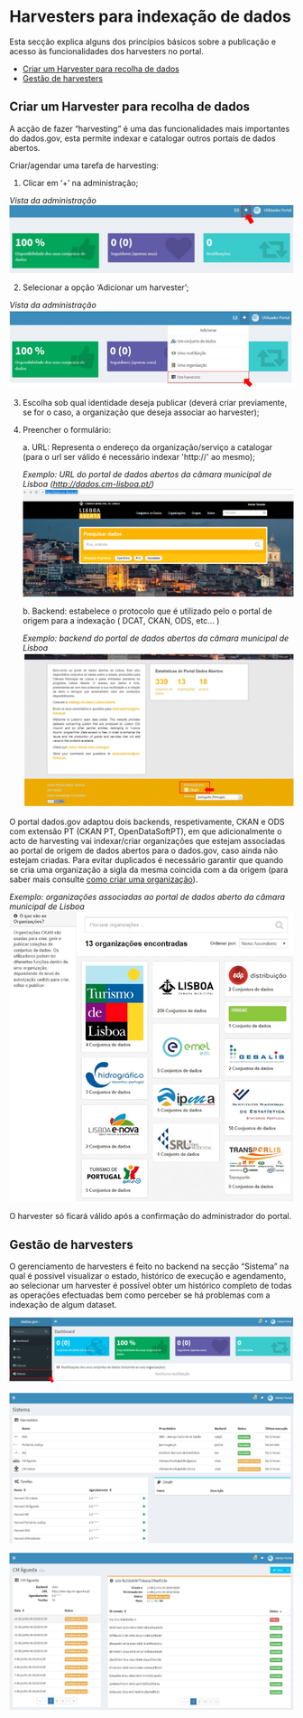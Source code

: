 # Harvesters para indexação de dados

Esta secção explica alguns dos princípios básicos sobre a publicação e acesso às funcionalidades dos harvesters no portal.

- [Criar um Harvester para recolha de dados](#criar-um-harvester-para-recolha-de-dados)
- [Gestão de harvesters](#gestão-de-harvesters)

## Criar um Harvester para recolha de dados

A acção de fazer “harvesting” é uma das funcionalidades mais importantes do dados.gov, esta permite indexar e catalogar outros portais de dados abertos.

Criar/agendar uma tarefa de harvesting:

1. Clicar em ‘+’ na administração;

*Vista da administração*
![Mais](screenshots/plus.JPG)

2. Selecionar a opção ‘Adicionar um harvester’;

*Vista da administração*
![Adicionar um Harvester](screenshots/harvester.JPG)

3. Escolha sob qual identidade deseja publicar (deverá criar previamente, se for o caso, a organização que deseja associar ao harvester);

4. Preencher o formulário:
   
   a. URL: Representa o endereço da organização/serviço a catalogar (para o url ser válido é necessário indexar 'http://' ao mesmo);
  

   *Exemplo: URL do portal de dados abertos da câmara municipal de Lisboa (http://dados.cm-lisboa.pt/)*
   ![URL CM Lisboa](screenshots/portalcmlisboa.png)
   
   b. Backend: estabelece o protocolo que é utilizado pelo o portal de origem para a indexação ( DCAT, CKAN, ODS, etc... )
   
   *Exemplo: backend do portal de dados abertos da câmara municipal de Lisboa*
   ![Backend CM Lisboa](screenshots/backendcmlisboa.JPG)
 
   
O portal dados.gov adaptou dois backends, respetivamente, CKAN e ODS com extensão PT (CKAN PT, OpenDataSoftPT), em que adicionalmente o acto de harvesting vai indexar/criar organizações que estejam associadas ao portal de origem de dados abertos para o dados.gov, caso ainda não estejam criadas. Para evitar duplicados é necessário garantir que quando se cria uma organização a sigla da mesma coincida com a da origem (para saber mais consulte [como criar uma organização](gestaodeconteudos.md#organizações)). 

*Exemplo: organizações associadas ao portal de dados aberto da câmara municipal de Lisboa*
![Organizações associadas CM Lisboa](screenshots/organizacoescmlisboas.JPG)

O harvester só ficará válido após a confirmação do administrador do portal.

## Gestão de harvesters

O gerenciamento de harvesters é feito no backend na secção “Sistema” na qual é possivel visualizar o estado, histórico de execução e agendamento, ao selecionar um harvester é possível obter um histórico completo de todas as operações efectuadas bem como perceber se há problemas com a indexação de algum dataset.

![Módulo Sistema](screenshots/sistemaclick.JPG)
 
![Visão geral dos harvesters adicionados](screenshots/sistemabackend.JPG)
 
![Detalhes de um harvester](screenshots/failharvester.JPG)
 
